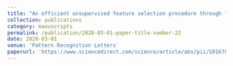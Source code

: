 ```yaml
---
title: "An efficient unsupervised feature selection procedure through feature clustering"
collection: publications
category: manuscripts
permalink: /publication/2020-03-01-paper-title-number-22
date: 2020-03-01
venue: 'Pattern Recognition Letters'
paperurl: 'https://www.sciencedirect.com/science/article/abs/pii/S0167865519303976'
---
```

